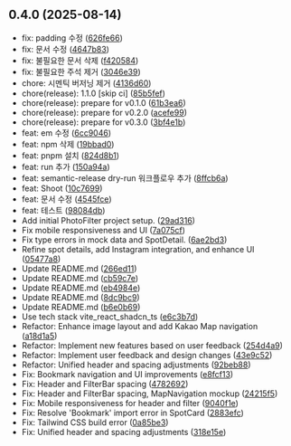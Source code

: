 ## 0.4.0 (2025-08-14)

* fix: padding 수정 ([626fe66](https://github.com/mlnwns/snap-spot-journey/commit/626fe66))
* fix: 문서 수정 ([4647b83](https://github.com/mlnwns/snap-spot-journey/commit/4647b83))
* fix: 불필요한 문서 삭제 ([f420584](https://github.com/mlnwns/snap-spot-journey/commit/f420584))
* fix: 불필요한 주석 제거 ([3046e39](https://github.com/mlnwns/snap-spot-journey/commit/3046e39))
* chore: 시멘틱 버저닝 제거 ([4136d60](https://github.com/mlnwns/snap-spot-journey/commit/4136d60))
* chore(release): 1.1.0 [skip ci] ([85b5fef](https://github.com/mlnwns/snap-spot-journey/commit/85b5fef))
* chore(release): prepare for v0.1.0 ([61b3ea6](https://github.com/mlnwns/snap-spot-journey/commit/61b3ea6))
* chore(release): prepare for v0.2.0 ([acefe99](https://github.com/mlnwns/snap-spot-journey/commit/acefe99))
* chore(release): prepare for v0.3.0 ([3bf4e1b](https://github.com/mlnwns/snap-spot-journey/commit/3bf4e1b))
* feat: em 수정 ([6cc9046](https://github.com/mlnwns/snap-spot-journey/commit/6cc9046))
* feat: npm 삭제 ([19bbad0](https://github.com/mlnwns/snap-spot-journey/commit/19bbad0))
* feat: pnpm 설치 ([824d8b1](https://github.com/mlnwns/snap-spot-journey/commit/824d8b1))
* feat: run 추가 ([150a94a](https://github.com/mlnwns/snap-spot-journey/commit/150a94a))
* feat: semantic-release dry-run 워크플로우 추가 ([8ffcb6a](https://github.com/mlnwns/snap-spot-journey/commit/8ffcb6a))
* feat: Shoot ([10c7699](https://github.com/mlnwns/snap-spot-journey/commit/10c7699))
* feat: 문서 수정 ([4545fce](https://github.com/mlnwns/snap-spot-journey/commit/4545fce))
* feat: 테스트 ([98084db](https://github.com/mlnwns/snap-spot-journey/commit/98084db))
* Add initial PhotoFilter project setup. ([29ad316](https://github.com/mlnwns/snap-spot-journey/commit/29ad316))
* Fix mobile responsiveness and UI ([7a075cf](https://github.com/mlnwns/snap-spot-journey/commit/7a075cf))
* Fix type errors in mock data and SpotDetail. ([6ae2bd3](https://github.com/mlnwns/snap-spot-journey/commit/6ae2bd3))
* Refine spot details, add Instagram integration, and enhance UI ([05477a8](https://github.com/mlnwns/snap-spot-journey/commit/05477a8))
* Update README.md ([266ed11](https://github.com/mlnwns/snap-spot-journey/commit/266ed11))
* Update README.md ([cb59c7e](https://github.com/mlnwns/snap-spot-journey/commit/cb59c7e))
* Update README.md ([eb4984e](https://github.com/mlnwns/snap-spot-journey/commit/eb4984e))
* Update README.md ([8dc9bc9](https://github.com/mlnwns/snap-spot-journey/commit/8dc9bc9))
* Update README.md ([b6e0b69](https://github.com/mlnwns/snap-spot-journey/commit/b6e0b69))
* Use tech stack vite_react_shadcn_ts ([e6c3b7d](https://github.com/mlnwns/snap-spot-journey/commit/e6c3b7d))
* Refactor: Enhance image layout and add Kakao Map navigation ([a18d1a5](https://github.com/mlnwns/snap-spot-journey/commit/a18d1a5))
* Refactor: Implement new features based on user feedback ([254d4a9](https://github.com/mlnwns/snap-spot-journey/commit/254d4a9))
* Refactor: Implement user feedback and design changes ([43e9c52](https://github.com/mlnwns/snap-spot-journey/commit/43e9c52))
* Refactor: Unified header and spacing adjustments ([92beb88](https://github.com/mlnwns/snap-spot-journey/commit/92beb88))
* Fix: Bookmark navigation and UI improvements ([e8fcf13](https://github.com/mlnwns/snap-spot-journey/commit/e8fcf13))
* Fix: Header and FilterBar spacing ([4782692](https://github.com/mlnwns/snap-spot-journey/commit/4782692))
* Fix: Header and FilterBar spacing, MapNavigation mockup ([24215f5](https://github.com/mlnwns/snap-spot-journey/commit/24215f5))
* Fix: Mobile responsiveness for header and filter ([9040f1e](https://github.com/mlnwns/snap-spot-journey/commit/9040f1e))
* Fix: Resolve 'Bookmark' import error in SpotCard ([2883efc](https://github.com/mlnwns/snap-spot-journey/commit/2883efc))
* Fix: Tailwind CSS build error ([0a85be3](https://github.com/mlnwns/snap-spot-journey/commit/0a85be3))
* Fix: Unified header and spacing adjustments ([318e15e](https://github.com/mlnwns/snap-spot-journey/commit/318e15e))



